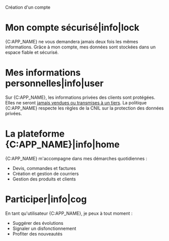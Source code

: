 Création d'un compte

# Mon compte sécurisé|info|lock

{C:APP_NAME} ne vous demandera jamais deux fois les mêmes informations. Grâce 
à mon compte, mes données sont stockées dans un espace fiable et sécurisé. 

# Mes informations personnelles|info|user

Sur {C:APP_NAME}, les informations privées des clients sont protégées. 
Elles ne seront [jamais vendues ou transmises à un tiers](/info/protection-des-donnees).
La politique {C:APP_NAME} respecte les règles de la CNIL sur la protection des 
données privées.

# La plateforme {C:APP_NAME}|info|home

{C:APP_NAME} m'accompagne dans mes démarches quotidiennes : 

* Devis, commandes et factures
* Création et gestion de courriers
* Gestion des produits et clients

# Participer|info|cog

En tant qu'utilisateur {C:APP_NAME}, je peux à tout moment : 

* Suggérer des évolutions
* Signaler un disfonctionnement
* Profiter des nouveautés
